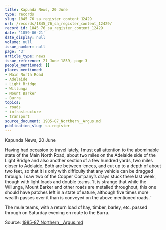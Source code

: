 ```yaml
---
title: Kapunda News, 20 June
type: records
slug: 1845_76_sa_register_content_12429
url: /records/1845_76_sa_register_content_12429/
record_id: 1845_76_sa_register_content_12429
date: '1859-06-21'
date_display: null
volume: null
issue_number: null
page: '3'
article_type: news
issue_reference: 21 June 1859, page 3
people_mentioned: []
places_mentioned:
- Main North Road
- Adelaide
- Light Bridge
- Willunga
- Mount Barker
- Burra
topics:
- roads
- infrastructure
- transport
source_document: 1985-87_Northern__Argus.md
publication_slug: sa-register
---
```


Kapunda News, 20 June

Having had occasion to travel lately, I must call attention to the abominable state of the Main North Road, about two miles on the Adelaide side of the Light Bridge and also another section of a few hundred yards, two miles closer to Adelaide.  Both are between fences, and cut up to a depth of about two feet, so that it is only with difficulty that any vehicle can be dragged through.  I saw two of the Copper Company’s drays stuck there last week, though with light loads and double teams.  ‘It is strange that while the Willunga, Mount Barker and other roads are metalled throughout, this one should have patches left in a state of nature, although five times more wealth passes over it than is conveyed on the above mentioned roads.’

The mule teams, with a return load of hay, timber, barley, etc. passed through on Saturday evening en route to the Burra.

Source: [1985-87_Northern__Argus.md](/downloads/markdown/1985-87_Northern__Argus.md)
